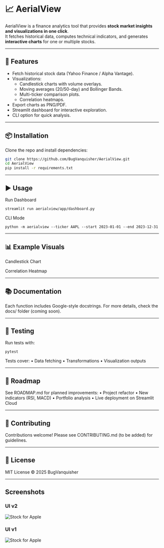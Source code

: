# 📈 AerialView

AerialView is a finance analytics tool that provides **stock market insights and visualizations in one click**.  
It fetches historical data, computes technical indicators, and generates **interactive charts** for one or multiple stocks.

---

## 🚀 Features
- Fetch historical stock data (Yahoo Finance / Alpha Vantage).
- Visualizations:
  - Candlestick charts with volume overlays.
  - Moving averages (20/50-day) and Bollinger Bands.
  - Multi-ticker comparison plots.
  - Correlation heatmaps.
- Export charts as PNG/PDF.
- Streamlit dashboard for interactive exploration.
- CLI option for quick analysis.

---

## 📦 Installation

Clone the repo and install dependencies:

```bash
git clone https://github.com/BugVanquisher/AerialView.git
cd AerialView
pip install -r requirements.txt
```

---

## ▶️ Usage

Run Dashboard
```
streamlit run aerialview/app/dashboard.py
```
CLI Mode
```
python -m aerialview --ticker AAPL --start 2023-01-01 --end 2023-12-31
```

---

## 📊 Example Visuals

Candlestick Chart

Correlation Heatmap


---

## 📚 Documentation

Each function includes Google-style docstrings.
For more details, check the docs/ folder (coming soon).

---

## 🧪 Testing

Run tests with:
```
pytest
```
Tests cover:
	•	Data fetching
	•	Transformations
	•	Visualization outputs

---

## 📌 Roadmap

See ROADMAP.md for planned improvements:
	•	Project refactor
	•	New indicators (RSI, MACD)
	•	Portfolio analysis
	•	Live deployment on Streamlit Cloud

---

## 🤝 Contributing

Contributions welcome!
Please see CONTRIBUTING.md (to be added) for guidelines.

---

## 📜 License

MIT License © 2025 BugVanquisher

---

## Screenshots

### UI v2
![Stock for Apple](https://github.com/JuneSunshine/AerialView/blob/master/assets/screenshot_v2.png)


### UI v1
![Stock for Apple](https://github.com/JuneSunshine/AerialView/blob/master/assets/screenshot_v1.png)
